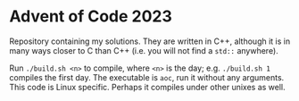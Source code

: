 # Advent of Code 2023

Repository containing my solutions. They are written in C++, although it is in many ways closer to C than C++ (i.e. you will not find a `std::` anywhere).

Run `./build.sh <n>` to compile, where `<n>` is the day; e.g. `./build.sh 1` compiles the first day. The executable is `aoc`, run it without any arguments. This code is Linux specific. Perhaps it compiles under other unixes as well.
